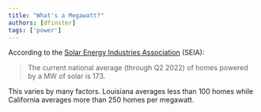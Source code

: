 ```yaml
---
title: "What's a Megawatt?"
authors: [dfinster]
tags: ['power']
---
```


According to the [Solar Energy Industries Association](https://www.seia.org/initiatives/whats-megawatt) (SEIA):

> The current national average (through Q2 2022) of homes powered by a MW of solar is 173.
<!-- truncate -->

This varies by many factors. Louisiana averages less than 100 homes while California averages more than 250 homes per megawatt.
